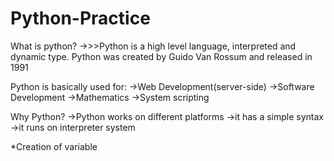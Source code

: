 # Python-Practice

What is python?
->>>Python is a high level language, interpreted and dynamic type.
Python was created by Guido Van Rossum and released in 1991

Python is basically used for:
 ->Web Development(server-side)
 ->Software Development
 ->Mathematics
 ->System scripting
 
Why Python?
 ->Python works on different platforms
  ->it has a simple syntax
   ->it runs on interpreter system
   
*Creation of variable
